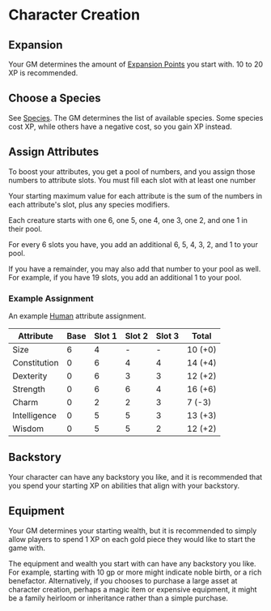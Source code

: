 # Character Creation

## Expansion

Your GM determines the amount of [Expansion Points](/Rules/CharacterExpansion.md) you start with. 10 to 20 XP is recommended.

## Choose a Species

See [Species](/Species). The GM determines the list of available species. Some species cost XP, while others have a negative cost, so you gain XP instead.

## Assign Attributes

To boost your attributes, you get a pool of numbers, and you assign those numbers to attribute slots. You must fill each slot with at least one number

Your starting maximum value for each attribute is the sum of the numbers in each attribute's slot, plus any species modifiers.

Each creature starts with one 6, one 5, one 4, one 3, one 2, and one 1 in their pool.

For every 6 slots you have, you add an additional 6, 5, 4, 3, 2, and 1 to your pool.

If you have a remainder, you may also add that number to your pool as well. For example, if you have 19 slots, you add an additional 1 to your pool.

### Example Assignment

An example [Human](/Species/Human) attribute assignment.

| Attribute | Base | Slot 1 | Slot 2 | Slot 3 | Total |
|-|-|-|-|-|-|
| Size | 6 | 4 | - | - | 10 (+0)|
| Constitution | 0 | 6 | 4 | 4 | 14 (+4) |
| Dexterity | 0 | 6 | 3 | 3 | 12 (+2) |
| Strength | 0 | 6 | 6 | 4 | 16 (+6) |
| Charm | 0 | 2 | 2 | 3 | 7 (-3) |
| Intelligence | 0 | 5 | 5 | 3 | 13 (+3) |
| Wisdom | 0 | 5 | 5 | 2 | 12 (+2) |

## Backstory

Your character can have any backstory you like, and it is recommended that you spend your starting XP on abilities that align with your backstory.

## Equipment

Your GM determines your starting wealth, but it is recommended to simply allow players to spend 1 XP on each gold piece they would like to start the game with.

The equipment and wealth you start with can have any backstory you like. For example, starting with 10 gp or more might indicate noble birth, or a rich benefactor. Alternatively, if you chooses to purchase a large asset at character creation, perhaps a magic item or expensive equipment, it might be a family heirloom or inheritance rather than a simple purchase.
